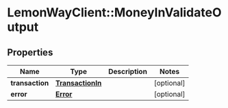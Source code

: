 # LemonWayClient::MoneyInValidateOutput

## Properties
Name | Type | Description | Notes
------------ | ------------- | ------------- | -------------
**transaction** | [**TransactionIn**](TransactionIn.md) |  | [optional] 
**error** | [**Error**](Error.md) |  | [optional] 


